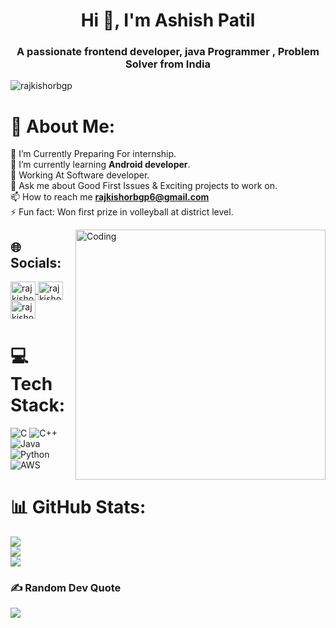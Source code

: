 
<h1 align="center">Hi 👋, I'm Ashish Patil</h1>
<h3 align="center">A passionate frontend developer, java Programmer , Problem Solver from India</h3>

<p align="left"> <img src="https://komarev.com/ghpvc/?username=rajkishorbgp&label=Profile%20views&color=0e75b6&style=flat" alt="rajkishorbgp" /> </p>

# 💫 About Me:
🔭 I’m Currently Preparing For internship.<br>🌱 I’m currently learning **Android developer**.<br>🤔 Working At Software developer.<br>💬 Ask me about Good First Issues & Exciting projects to work on.<br>📫 How to reach me **rajkishorbgp6@gmail.com**<br>⚡ Fun fact: Won first prize in volleyball at district level.

<img align="right" alt="Coding" width="400" src="https://cdn.dribbble.com/users/2344801/screenshots/4774578/alphatestersanimation2.gif">




## 🌐 Socials:

<a href="https://fb.com/ashishpatil7507" target="blank"><img align="center" src="https://raw.githubusercontent.com/ashishpatil7507/github-profile-readme-generator/master/src/images/icons/Social/facebook.svg" alt="rajkishorbgp" height="30" width="40" />
</a>
<a href="https://instagram.com/ashishpatil7507" target="blank"><img align="center" src="https://raw.githubusercontent.com/ashishpatil7507/github-profile-readme-generator/master/src/images/icons/Social/instagram.svg" alt="rajkishorbgp" height="30" width="40" />
</a>
<a href="https://www.youtube.com/@ashishpatil" target="blank"><img align="center" src="https://raw.githubusercontent.com/ashishpatil7507/github-profile-readme-generator/master/src/images/icons/Social/youtube.svg" alt="rajkishorbgp" height="30" width="40" />
</a>




# 💻 Tech Stack:
![C](https://img.shields.io/badge/c-%2300599C.svg?style=flat&logo=c&logoColor=white) ![C++](https://img.shields.io/badge/c++-%2300599C.svg?style=flat&logo=c%2B%2B&logoColor=white) ![Java](https://img.shields.io/badge/java-%23ED8B00.svg?style=flat&logo=java&logoColor=white) ![Python](https://img.shields.io/badge/python-3670A0?style=flat&logo=python&logoColor=ffdd54) ![AWS](https://img.shields.io/badge/AWS-%23FF9900.svg?style=flat&logo=amazon-aws&logoColor=white)
# 📊 GitHub Stats:
![](https://github-readme-stats.vercel.app/api?username=ashishpatil7507gp&theme=dark&hide_border=false&include_all_commits=true&count_private=true)<br/>
![](https://github-readme-streak-stats.herokuapp.com/?user=ashishpatil7507gp&theme=dark&hide_border=false)<br/>
![](https://github-readme-stats.vercel.app/api/top-langs/?username=ashishpatil7507bgp&theme=dark&hide_border=false&include_all_commits=true&count_private=true&layout=compact)

### ✍️ Random Dev Quote
![](https://quotes-github-readme.vercel.app/api?type=horizontal&theme=radical)

